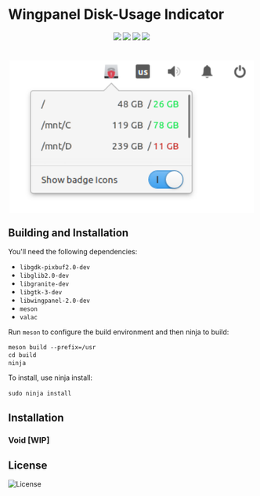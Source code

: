 #  Wingpanel Disk-Usage Indicator
<h4 align="center">
    <img src="https://img.shields.io/travis/LinArcX/giti"/>  <img src="https://img.shields.io/github/tag/LinArcX/giti.svg?colorB=green"/>  <img src="https://img.shields.io/github/repo-size/LinArcX/giti.svg"/>  <img src="https://img.shields.io/github/languages/top/LinArcX/giti.svg"/>
</h4>

<h1 align="center">
    <img src="data/assets/shot.png" align="center" width="500"/>
</h1>

## Building and Installation

You'll need the following dependencies:

 - `libgdk-pixbuf2.0-dev`
 - `libglib2.0-dev`
 - `libgranite-dev`
 - `libgtk-3-dev`
 - `libwingpanel-2.0-dev`
 - `meson`
 - `valac`

Run `meson` to configure the build environment and then ninja to build:

```
meson build --prefix=/usr
cd build
ninja
```

To install, use ninja install:

`sudo ninja install`

## Installation
### Void [WIP]

## License
![License](https://img.shields.io/github/license/LinArcX/giti.svg)
